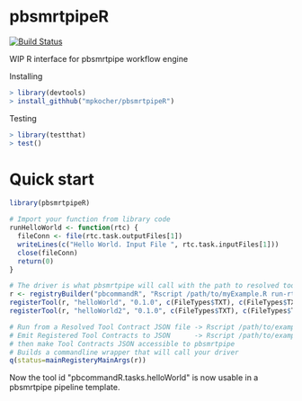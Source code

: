 # pbsmrtpipeR

[![Build Status](https://travis-ci.org/mpkocher/pbsmrtpipeR.svg?branch=master)](https://travis-ci.org/mpkocher/pbsmrtpipeR)

WIP R interface for pbsmrtpipe workflow engine

Installing

```r
> library(devtools)
> install_githhub("mpkocher/pbsmrtpipeR")
```

Testing

```r
> library(testthat)
> test()
```

# Quick start

```R
library(pbsmrtpipeR)

# Import your function from library code
runHelloWorld <- function(rtc) {
  fileConn <- file(rtc.task.outputFiles[1])
  writeLines(c("Hello World. Input File ", rtc.task.inputFiles[1]))
  close(fileConn)
  return(0)
}

# The driver is what pbsmrtpipe will call with the path to resolved tool contract JSON file
r <- registryBuilder("pbcommandR", "Rscript /path/to/myExample.R run-rtc ")
registerTool(r, "helloWorld", "0.1.0", c(FileTypes$TXT), c(FileTypes$TXT), 1, FALSE, runHelloWorld)
registerTool(r, "helloWorld2", "0.1.0", c(FileTypes$TXT), c(FileTypes$TXT), 1, FALSE, runHelloWorld)

# Run from a Resolved Tool Contract JSON file -> Rscript /path/to/exampleDriver.R run-rtc /path/to/rtc.json
# Emit Registered Tool Contracts to JSON      -> Rscript /path/to/exampleDriver.R emit-tc /path/to/output-dir 
# then make Tool Contracts JSON accessible to pbsmrtpipe
# Builds a commandline wrapper that will call your driver
q(status=mainRegisteryMainArgs(r))
```

Now the tool id "pbcommandR.tasks.helloWorld" is now usable in a pbsmrtpipe pipeline template.
